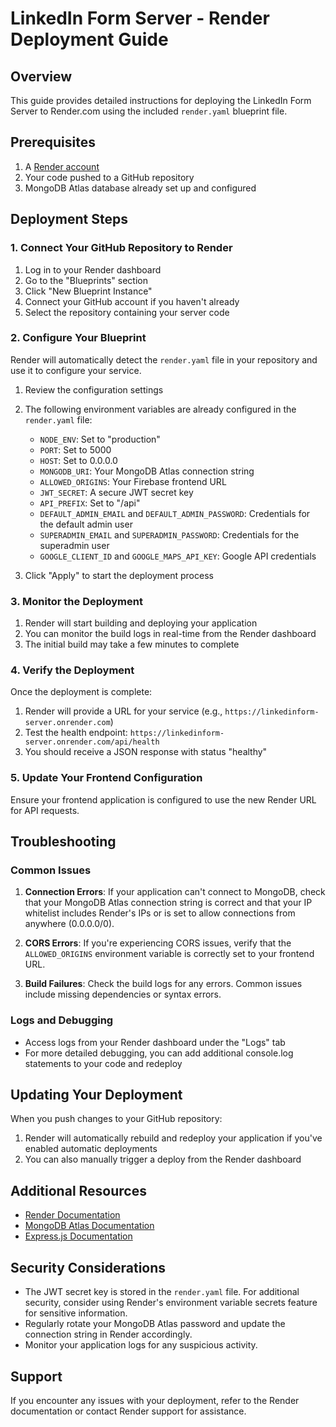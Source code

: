 # LinkedIn Form Server - Render Deployment Guide

## Overview

This guide provides detailed instructions for deploying the LinkedIn Form Server to Render.com using the included `render.yaml` blueprint file.

## Prerequisites

1. A [Render account](https://render.com/)
2. Your code pushed to a GitHub repository
3. MongoDB Atlas database already set up and configured

## Deployment Steps

### 1. Connect Your GitHub Repository to Render

1. Log in to your Render dashboard
2. Go to the "Blueprints" section
3. Click "New Blueprint Instance"
4. Connect your GitHub account if you haven't already
5. Select the repository containing your server code

### 2. Configure Your Blueprint

Render will automatically detect the `render.yaml` file in your repository and use it to configure your service.

1. Review the configuration settings
2. The following environment variables are already configured in the `render.yaml` file:
   - `NODE_ENV`: Set to "production"
   - `PORT`: Set to 5000
   - `HOST`: Set to 0.0.0.0
   - `MONGODB_URI`: Your MongoDB Atlas connection string
   - `ALLOWED_ORIGINS`: Your Firebase frontend URL
   - `JWT_SECRET`: A secure JWT secret key
   - `API_PREFIX`: Set to "/api"
   - `DEFAULT_ADMIN_EMAIL` and `DEFAULT_ADMIN_PASSWORD`: Credentials for the default admin user
   - `SUPERADMIN_EMAIL` and `SUPERADMIN_PASSWORD`: Credentials for the superadmin user
   - `GOOGLE_CLIENT_ID` and `GOOGLE_MAPS_API_KEY`: Google API credentials

3. Click "Apply" to start the deployment process

### 3. Monitor the Deployment

1. Render will start building and deploying your application
2. You can monitor the build logs in real-time from the Render dashboard
3. The initial build may take a few minutes to complete

### 4. Verify the Deployment

Once the deployment is complete:

1. Render will provide a URL for your service (e.g., `https://linkedinform-server.onrender.com`)
2. Test the health endpoint: `https://linkedinform-server.onrender.com/api/health`
3. You should receive a JSON response with status "healthy"

### 5. Update Your Frontend Configuration

Ensure your frontend application is configured to use the new Render URL for API requests.

## Troubleshooting

### Common Issues

1. **Connection Errors**: If your application can't connect to MongoDB, check that your MongoDB Atlas connection string is correct and that your IP whitelist includes Render's IPs or is set to allow connections from anywhere (0.0.0.0/0).

2. **CORS Errors**: If you're experiencing CORS issues, verify that the `ALLOWED_ORIGINS` environment variable is correctly set to your frontend URL.

3. **Build Failures**: Check the build logs for any errors. Common issues include missing dependencies or syntax errors.

### Logs and Debugging

- Access logs from your Render dashboard under the "Logs" tab
- For more detailed debugging, you can add additional console.log statements to your code and redeploy

## Updating Your Deployment

When you push changes to your GitHub repository:

1. Render will automatically rebuild and redeploy your application if you've enabled automatic deployments
2. You can also manually trigger a deploy from the Render dashboard

## Additional Resources

- [Render Documentation](https://render.com/docs)
- [MongoDB Atlas Documentation](https://docs.atlas.mongodb.com/)
- [Express.js Documentation](https://expressjs.com/)

## Security Considerations

- The JWT secret key is stored in the `render.yaml` file. For additional security, consider using Render's environment variable secrets feature for sensitive information.
- Regularly rotate your MongoDB Atlas password and update the connection string in Render accordingly.
- Monitor your application logs for any suspicious activity.

## Support

If you encounter any issues with your deployment, refer to the Render documentation or contact Render support for assistance.
